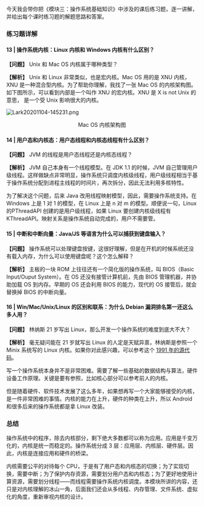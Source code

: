 <p data-nodeid="397" class="">今天我会带你把《模块三：操作系统基础知识》中涉及的课后练习题，逐一讲解，并给出每个课时练习题的解题思路和答案。</p>
<h3 data-nodeid="398">练习题详解</h3>
<h4 data-nodeid="495" class="">13 | 操作系统内核：Linux 内核和 Windows 内核有什么区别？</h4>

<p data-nodeid="400"><strong data-nodeid="430">【问题】</strong> Unix 和 Mac OS 内核属于哪种类型？</p>
<p data-nodeid="401"><strong data-nodeid="435">【解析】</strong> Unix 和 Linux 非常类似，也是宏内核。Mac OS 用的是 XNU 内核， XNU 是一种混合型内核。为了帮助你理解，我找了一张 Mac OS 的内核架构图。 如下图所示，可以看到内部是一个叫作 XNU 的宏内核。XNU 是 X is not Unix 的意思， 是一个受 Unix 影响很大的内核。</p>
<p data-nodeid="402"><img src="https://s0.lgstatic.com/i/image/M00/67/C1/Ciqc1F-iT8KAGRnKAAJ29-TOIo8834.png" alt="Lark20201104-145231.png" data-nodeid="438"></p>
<div data-nodeid="403"><p style="text-align:center">Mac OS 内核架构图</p></div>
<h4 data-nodeid="695" class="">14 | 用户态和内核态：用户态线程和内核态线程有什么区别？</h4>

<p data-nodeid="405"><strong data-nodeid="446">【问题】</strong> JVM 的线程是用户态线程还是内核态线程？</p>
<p data-nodeid="406"><strong data-nodeid="451">【解析】</strong> JVM 自己本身有一个线程模型。在 JDK 1.1 的时候，JVM 自己管理用户级线程。这样做缺点非常明显，操作系统只调度内核级线程，用户级线程相当于基于操作系统分配到进程主线程的时间片，再次拆分，因此无法利用多核特性。</p>
<p data-nodeid="407">为了解决这个问题，后来 Java 改用线程映射模型，因此，需要操作系统支持。在 Windows 上是 1 对 1 的模型，在 Linux 上是 n 对 m 的模型。顺便说一句，Linux 的PThreadAPI 创建的是用户级线程，如果 Linux 要创建内核级线程有KThreadAPI。映射关系是操作系统自动完成的，用户不需要管。</p>
<h4 data-nodeid="895" class="">15 | 中断和中断向量：Java/JS 等语言为什么可以捕获到键盘输入？</h4>

<p data-nodeid="409"><strong data-nodeid="460">【问题】</strong> 操作系统可以处理键盘按键，这很好理解，但是在开机的时候系统还没有载入内存，为什么可以使用键盘呢？这个怎么解释？</p>
<p data-nodeid="410"><strong data-nodeid="465">【解析】</strong> 主板的一块 ROM 上往往还有一个简化版的操作系统，叫 BIOS（Basic Input/Ouput System）。在 OS 还没有接管计算机前，先由 BIOS 管理机器，并协助加载 OS 到内存。早期的 OS 还会利用 BIOS 的能力，现代的 OS 接管后，就会替换掉 BIOS 的中断向量。</p>
<h4 data-nodeid="411">16 | Win/Mac/Unix/Linux 的区别和联系：为什么 Debian 漏洞排名第一还这么多人用？</h4>
<p data-nodeid="412"><strong data-nodeid="473">【问题】</strong> 林纳斯 21 岁写出 Linux，那么开发一个操作系统的难度到底大不大？</p>
<p data-nodeid="413"><strong data-nodeid="482">【解析】</strong> 毫无疑问能在 21 岁就写出 Linux 的人定是天赋异禀，林纳斯是参照一个 Minix 系统写的 Linux 内核。如果你对此感兴趣，可以参考这个 <a href="https://github.com/zavg/linux-0.01" data-nodeid="480">1991 年的源代码</a>。</p>
<p data-nodeid="414">写一个操作系统本身并不是非常困难。需要了解一些基础的数据结构与算法，硬件设备工作原理。关键是要有参照，比如核心部分可以参考前人的内核。</p>
<p data-nodeid="415">但是随着硬件、软件技术发展了这么多年，如果想再写一个大家能够接受的内核，是一件非常困难的事情。内核的能力在上升，硬件的种类在上升，所以 Android 和很多后来的操作系统都是拿 Linux 改装。</p>
<h3 data-nodeid="416">总结</h3>
<p data-nodeid="417">操作系统中的程序，除去内核部分，剩下绝大多数都可以称为应用。应用是千变万化的，内核是统一而稳定的。操作系统分成 3 层：应用层、内核层、硬件层。因此，内核是连接应用和硬件的桥梁。</p>
<p data-nodeid="418">内核需要公平的对待每个 CPU，于是有了用户态和内核态的切换；为了实现切换，需要中断；为了保护内存资源，需要划分用户态和内核态；为了更好地使用计算资源，需要划分线程——而线程需要操作系统内核调度。本模块所讲的内容，还只是对内核理解的冰山一角，后面我们还会从多线程、内存管理、文件系统、虚拟化的角度，重新审视内核的设计。</p>


